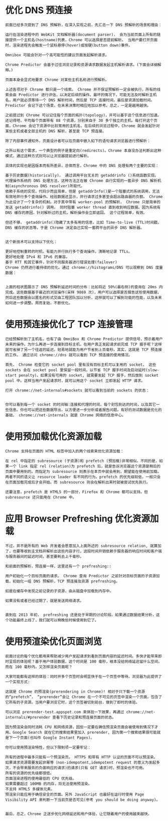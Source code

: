 # 优化 DNS 预连接

    前面已经多次提到了 DNS 预解析，在深入实现之前，先汇总一下 DNS 预解析的场景和理由：

    运行在渲染进程中的 WebKit 文档解析器(document parser)， 会为当前页面上所有的链接提供一个主机名(hostname)列表，Chrome 可以选择是否提前解析。 当用户要打开页面时，渲染进程先会触发一个鼠标悬停(hover)或按键(button down)事件。

    Omnibox 可能会针对一个高可能性的建议页面发起解析请求。

    Chrome Predictor 会基于过往浏览记录和资源请求数据发起主机解析请求。(下面会详细解释。)

    页面本身会显式地要求 Chrome 对某些主机名称进行预解析。

    上述各项对于 Chrome 都只是一个线索。 Chrome 并不保证预解析一定会被执行，所有的线索会由 Predictor 进行评估，以决定后续的操作。最坏的情况下，可能无法及时解析主机名，用户就必须等待一个 DNS 解析时间，然后是 TCP 连接时间，最后是资源加载时间。Predictor 会记下这个场景，在未来决策时相应地加以参考。总之，一定是越用越快。

    之前提过到 Chrome 可以记住每个页面的拓扑(topology)，并可以基于这个信息进行加速。还记得吧，平均每个页面带有 88 个资源，分别来自于 30 多个独立的主机。每打开这个页面，Chrome 会记下资源中比较常用的主机名，在后续的浏览过程中，Chrome 就会发起针对某些主机或者全部主机的 DNS 解析，甚至是 TCP 预连接。

    除了内部事件通知外，页面设计者可以在页面中嵌入如下的语句请求浏览器进行预解析：

    之所以有这个需求，一个典型的例子是重定向(redirects)。Chrome 本身没办法判断出这种模式，通过这种方式则可以让浏览器提前进行解析。

    具体的实现也是因版本而有所差异，总体而言，Chrome 中的 DNS 处理有两个主要的实现：

    基于历史数据(historically)， 通过调用平台无关的 getaddrinfo ()系统函数实现。
    代理操作系统的 DNS 处理方法，这种方法正在被 Chrome 自行实现的一套异步 DNS 解析机制(asynchronous DNS resolver)所取代。
    依赖于系统的实现，代码少而且简单，但是 getaddrInfo()是一个阻塞式的系统调用，无法有效地并行多个查询操作。经验数据还显示，并行请求过多甚至会超出路由器的负额。 Chrome 为此设计了一个复杂的机制。对于其中带有 worker-pool 的预解析， Chrome 只是简单的发送 getaddrinfo() 调用， 同时阻塞 worker thread 直到收到响应数据。因为系统有 DNS 缓存的原因，针对解析过的主机，解析操作会立即返回。 这个过程简单，有效。

    但还不够， getaddrinfo()隐藏了太多有用的信息，比如 Time-to-live (TTL)时间戳， DNS 缓存的状态等。于是 Chrome 决定自己实现一套跨平台的异步 DNS 解析器。


    这个新技术可以支持以下优化：

    更好地控制重转的时机，有能力并行执行多个查询操作。清晰地记录 TTLs。
    更好地处理 IPv4 和 IPv6 的兼容。
    基于 RTT 和其它事件，针对不同服务器进行错误处理(failover)
    Chrome 仍然进行着持续的优化。通过 chrome://histograms/DNS 可以观察到 DNS 度量数据：


    上面的柱状图展示了 DNS 预解析延迟时间的分布：比如将近 50%(最右侧)的查询在 20ms 内完成。这些数据基于最近的浏览操作(采样 9869 次)，用户可以选择是否报告这些使用数据，然后这些数据会以匿名的形式交由工程团队加以分析，这样就可以了解到功能的性能，以及未来如何进一步调整。周而复始，不断优化。

# 使用预连接优化了 TCP 连接管理

    已经预解析到了主机名，也有了由 OmniBox 和 Chrome Predictor 提供信号，预示着用户未来的操作。为什么再进一步连接到目标主机，在用户真正发起请求前完成 TCP 握手呢？这样就可省掉了另一个往返的延迟，轻易地就能为用户节省到上百毫秒。其实，这就是 TCP 预连接的工作。 通过访问 chrome://dns 就可以看到 TCP 预连接的使用情况。

    首先， Chrome 检查它的 socket pool 里有没有目标主机可以复用的 socket， 这些 sockets 会在 socket pool 里保留一段时间，以节省 TCP 握手时间及启动延时(slow-start penalty)。如果没有可用的 socket, 就需要发起 TCP 握手，然后放到 socket pool 中。这样当用户发起请求时，就可以用这个 socket 立即发起 HTTP 请求。

    打开 chrome://net-internals#sockets 就可以看到当前的 sockets 的状态：


    你可以看到每一个 socket 的时间轴:连接和代理的时间，每个封包到达的时间，以及其它一些信息。你也可以把这些数据导出，以方便进一步分析或者报告问题。有好的测试数据是优化的基础， chrome://net-internals 就是 Chrome 网络的信息中心。

# 使用预加载优化资源加载

    Chrome 支持在页面的 HTML 标签中加入的两个线索来优化资源加载：

    在 rel 中指定的 subresource (子资源)和 prefetch (预加载)非常相似。不同的是，如果一个 link 指定 rel (relation)为 prefetch 后，就是告诉浏览器这个资源是稍后的页面中要用到的。而指定为 subresource 则表示在本页中就会用到，期望能在使用前加载。两者不同的语义让 resource loader 有不同的行为。prefetch 的优先级较低，一般只会在页面加载完成后才会开始。而 subresource 则会在解析出来时就被尝试优先执行。

    还要注意，prefetch 是 HTML5 的一部分，Firefox 和 Chrome 都可以支持。但 subresource 还只能用在 Chrome 中。

# 应用 Browser Prefreshing 优化资源加载

    不过，并不是所有的 Web 开发者会愿意加入上面所述的 subresource relation, 就算加了，也要等收到主文档并解析出这些内容才行，这段时间开销依赖于服务器的响应时间和客户端与服务器间的延迟时间，甚至要耗去上千毫秒。

    和前面的预解析，预连接一样，这里还有一个 prefreshing::

    用户初始化一个目标页面的请求。 Chrome 查询 Predictor 之前针对目标页面的子资源加载，初始化一组 DNS 预解析，TCP 预连接及资源 prefreshing。

    如是在缓存中发现之前记录的子资源，由从磁盘中加载到内存中。

    如果没有或者已经过期了，就是发送网络请求。


    直到在 2013 年初， prefreshing 还是处于早期的讨论阶段。如果通过数据结果分析，这个功能最终上线了，我们就可以稍晚些时候使用到它了。

# 使用预渲染优化页面浏览

    前面讨论的每个优化都用来帮助减少用户发起请求到看到页面内容的延迟时间。多快才能带来即时呈现的体验呢？基于用户体验数据，这个时间是 100 毫秒，根本没给网络延迟留什么空间。而在 100 毫秒内，又怎样渲染页面呢？

    大家可能都有这样的体验：同时开多个页签时会明显快于在一个页签中等待。浏览器为此提供了一个实现方式:

    这就是 Chrome 的预渲染(prerendering in Chrome)! 相对于只下载一个资源的“prefetch”， “prerender”会让 Chrome 在一个不可见的页签中渲染一个页面，包含了它所有的子资源。当用户要浏览它时，这个页签被切到前台，做到了即时的体验。

    可以浏览 prerender-test.appspot.com 来体验一下效果，再通过 chrome://net-internals/#prerender 查看下历史记录和预连接页面的状态。

    因为预渲染会同时消耗 CPU 和网络资源，因些一定要在确信预渲染页面会被使用到情况下才用。Google Search 就在它的搜索结果里加入 prerender, 因为第一个搜索结果很可能就是下一个页面(也叫作 Google Instant Pages)。

    你可以使用预渲染特性，但以下限制项一定要牢记：

    所有的进程中最多只能有一个预渲染页。 HTTPS 和带有 HTTP 认证的页面不可以预渲染。
    如果请求资源需要发起非幂等（non-idempotent,idempotent request 的意义为发起多次，不会带来服务的负面响应的请求)的请求(只有 GET 请求)时，预渲染也不可用。
    所有的资源的优先级都很低。
    页面渲染进程的使用最低的 CPU 优先级。
    如果需要超过 100MB 的内存，将无法使用预渲染。
    不支持 HTML5 多媒体元素。
    预渲染只能应用于确信安全的页面。另外 JavaScript 也最好在运行时使用 Page Visibility API 来判断一下当前页是否可见(参考 you should be doing anyway)。


    最后，总之，Chrome 正逐步优化网络延迟和用户体验，让它随着用户的使用越来越快。